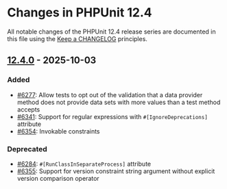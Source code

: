 # Changes in PHPUnit 12.4

All notable changes of the PHPUnit 12.4 release series are documented in this file using the [Keep a CHANGELOG](https://keepachangelog.com/) principles.

## [12.4.0] - 2025-10-03

### Added

* [#6277](https://github.com/sebastianbergmann/phpunit/issues/6277): Allow tests to opt out of the validation that a data provider method does not provide data sets with more values than a test method accepts
* [#6341](https://github.com/sebastianbergmann/phpunit/pull/6341): Support for regular expressions with `#[IgnoreDeprecations]` attribute
* [#6354](https://github.com/sebastianbergmann/phpunit/issues/6354): Invokable constraints

### Deprecated

* [#6284](https://github.com/sebastianbergmann/phpunit/issues/6284): `#[RunClassInSeparateProcess]` attribute
* [#6355](https://github.com/sebastianbergmann/phpunit/issues/6355): Support for version constraint string argument without explicit version comparison operator

[12.4.0]: https://github.com/sebastianbergmann/phpunit/compare/12.3.15...12.4.0
